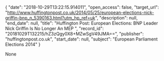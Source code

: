 {
  "date": "2018-10-29T13:22:15.914011", 
  "open_access": false, 
  "target_url": "http://www.huffingtonpost.co.uk/2014/05/25/european-elections-nick-griffin-bnp_n_5390163.html?utm_hp_ref=uk", 
  "description": null, 
  "end_date": null, 
  "title": "Huffington Post: European Elections: BNP Leader Nick Griffin Is No Longer An MEP ", 
  "record_id": "20181029T132215/hZ3zQgy0X8+MZwSgV49JMA==", 
  "publisher": "huffingtonpost.co.uk", 
  "start_date": null, 
  "subject": "European Parliament Elections 2014"
}

None